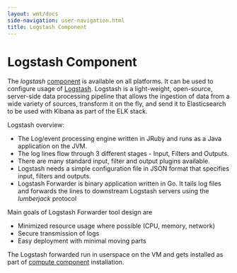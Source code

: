 ```yaml
---
layout: wmt/docs
side-navigation: user-navigation.html
title: Logstash Component
---
```


# Logstash Component

The _logstash_ [component](./components.html) is available on all platforms. It
can be used to configure usage of
[Logstash](https://www.elastic.co/products/logstash).  Logstash is a
light-weight, open-source, server-side data processing pipeline that allows the
ingestion of data from a wide variety of sources, transform it on the fly, and
send it to Elasticsearch to be used with Kibana as part of the ELK stack.

Logstash overview:

- The Log/event processing engine written in JRuby and runs as a Java
  application on the JVM.
- The log lines flow through 3 different stages - Input, Filters and Outputs.
- There are many standard input, filter and output plugins available.
- Logstash needs a simple configuration file in JSON format that specifies
  input, filters and outputs.
- Logstash Forwarder is binary application written in Go. It tails log files and
  forwards the lines to downstream Logstash servers using the _lumberjack_
  protocol

Main goals of Logstash Forwarder tool design are

- Minimized resource usage where possible (CPU, memory, network)
- Secure transmission of logs
- Easy deployment with minimal moving parts

The Logstash forwarded run in userspace on the VM and gets installed as part of
[compute component](./compute-component.html) installation.
